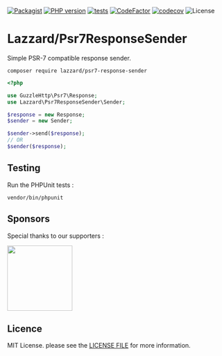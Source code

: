 [![Packagist](https://img.shields.io/packagist/v/lazzard/psr7-response-sender?include_prereleases)](https://packagist.org/packages/lazzard/psr7-response-sender)
[![PHP version](https://img.shields.io/packagist/php-v/lazzard/psr7-response-sender)](https://packagist.org/packages/lazzard/psr7-response-sende)
[![tests](https://github.com/lazzard/psr7-response-sender/actions/workflows/tests.yml/badge.svg)](https://github.com/lazzard/ftp-bridge/actions/workflows/tests.yml)
[![CodeFactor](https://www.codefactor.io/repository/github/lazzard/psr7-response-sender/badge)](https://www.codefactor.io/repository/github/lazzard/psr7-response-sender)
[![codecov](https://codecov.io/gh/lazzard/psr7-response-sender/branch/main/graph/badge.svg?token=Q5TSCW01B8)](https://codecov.io/gh/lazzard/psr7-response-sender)
![License](https://img.shields.io/packagist/l/lazzard/php-ftp-client)

# Lazzard/Psr7ResponseSender

Simple PSR-7 compatible response sender.

```
composer require lazzard/psr7-response-sender
```

```php
<?php

use GuzzleHttp\Psr7\Response;
use Lazzard\Psr7ResponseSender\Sender;

$response = new Response;
$sender = new Sender;

$sender->send($response);
// OR
$sender($response);
```

## Testing

Run the PHPUnit tests :

```
vendor/bin/phpunit
```

## Sponsors

Special thanks to our supporters :

<div style="display:flex; align-items:center; justify-content: space-between;">
  <img width="150px" src="https://resources.jetbrains.com/storage/products/company/brand/logos/jb_square.png"/>
</div>

## Licence

MIT License. please see the [LICENSE FILE](LICENSE) for more information.

